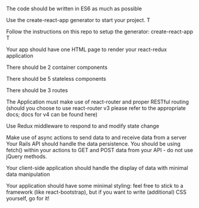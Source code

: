 The code should be written in ES6 as much as possible


Use the create-react-app generator to start your project.
T

Follow the instructions on this repo to setup the generator: create-react-app
T

Your app should have one HTML page to render your react-redux application

There should be 2 container components

There should be 5 stateless components

There should be 3 routes

The Application must make use of react-router and proper RESTful routing (should you choose to use react-router v3 please refer to the appropriate docs; docs for v4 can be found here)

Use Redux middleware to respond to and modify state change

Make use of async actions to send data to and receive data from a server
Your Rails API should handle the data persistence. You should be using fetch() within your actions to GET and POST data from your API - do not use jQuery methods.

Your client-side application should handle the display of data with minimal data manipulation

Your application should have some minimal styling: feel free to stick to a framework (like react-bootstrap), but if you want to write (additional) CSS yourself, go for it!